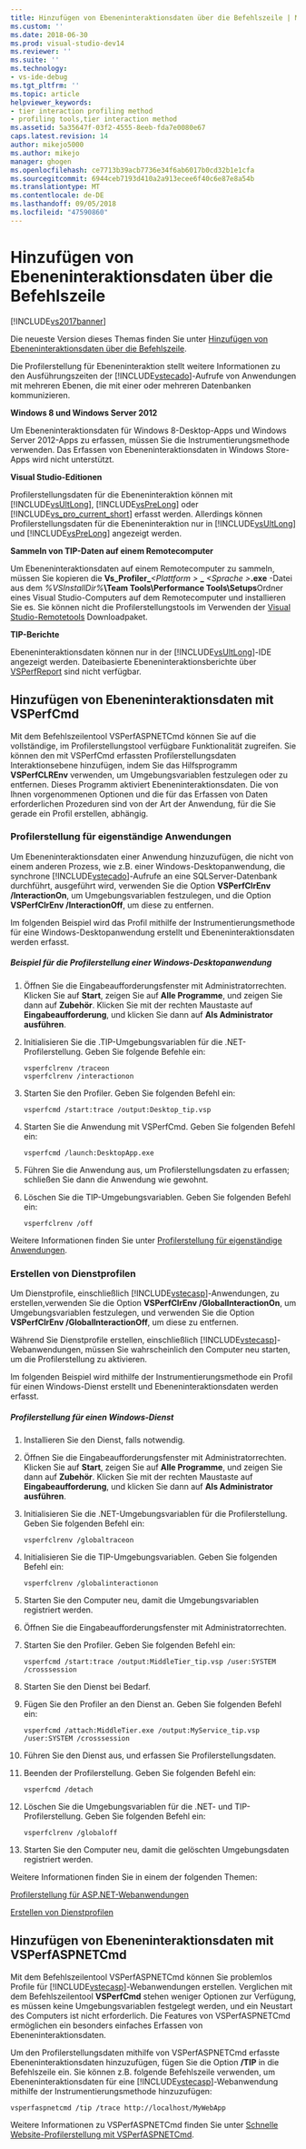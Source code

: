 ```yaml
---
title: Hinzufügen von Ebeneninteraktionsdaten über die Befehlszeile | Microsoft-Dokumentation
ms.custom: ''
ms.date: 2018-06-30
ms.prod: visual-studio-dev14
ms.reviewer: ''
ms.suite: ''
ms.technology:
- vs-ide-debug
ms.tgt_pltfrm: ''
ms.topic: article
helpviewer_keywords:
- tier interaction profiling method
- profiling tools,tier interaction method
ms.assetid: 5a35647f-03f2-4555-8eeb-fda7e0080e67
caps.latest.revision: 14
author: mikejo5000
ms.author: mikejo
manager: ghogen
ms.openlocfilehash: ce7713b39acb7736e34f6ab6017b0cd32b1e1cfa
ms.sourcegitcommit: 6944ceb7193d410a2a913ecee6f40c6e87e8a54b
ms.translationtype: MT
ms.contentlocale: de-DE
ms.lasthandoff: 09/05/2018
ms.locfileid: "47590860"
---
```

# <a name="adding-tier-interaction-data-from-the-command-line"></a>Hinzufügen von Ebeneninteraktionsdaten über die Befehlszeile
[!INCLUDE[vs2017banner](../includes/vs2017banner.md)]

Die neueste Version dieses Themas finden Sie unter [Hinzufügen von Ebeneninteraktionsdaten über die Befehlszeile](https://docs.microsoft.com/visualstudio/profiling/adding-tier-interaction-data-from-the-command-line).  
  
Die Profilerstellung für Ebeneninteraktion stellt weitere Informationen zu den Ausführungszeiten der [!INCLUDE[vstecado](../includes/vstecado-md.md)]-Aufrufe von Anwendungen mit mehreren Ebenen, die mit einer oder mehreren Datenbanken kommunizieren.  
  
 **Windows 8 und Windows Server 2012**  
  
 Um Ebeneninteraktionsdaten für Windows 8-Desktop-Apps und Windows Server 2012-Apps zu erfassen, müssen Sie die Instrumentierungsmethode verwenden. Das Erfassen von Ebeneninteraktionsdaten in Windows Store-Apps wird nicht unterstützt.  
  
 **Visual Studio-Editionen**  
  
 Profilerstellungsdaten für die Ebeneninteraktion können mit [!INCLUDE[vsUltLong](../includes/vsultlong-md.md)], [!INCLUDE[vsPreLong](../includes/vsprelong-md.md)] oder [!INCLUDE[vs_pro_current_short](../includes/vs-pro-current-short-md.md)] erfasst werden. Allerdings können Profilerstellungsdaten für die Ebeneninteraktion nur in [!INCLUDE[vsUltLong](../includes/vsultlong-md.md)] und [!INCLUDE[vsPreLong](../includes/vsprelong-md.md)] angezeigt werden.  
  
 **Sammeln von TIP-Daten auf einem Remotecomputer**  
  
 Um Ebeneninteraktionsdaten auf einem Remotecomputer zu sammeln, müssen Sie kopieren die **Vs\_Profiler\_**_\<Plattform >_ **\_**  _\<Sprache >_**.exe** -Datei aus dem _%VSInstallDir%_**\Team Tools\Performance Tools\Setups**Ordner eines Visual Studio-Computers auf dem Remotecomputer und installieren Sie es. Sie können nicht die Profilerstellungstools im Verwenden der [Visual Studio-Remotetools](http://msdn.microsoft.com/library/90f45630-0d26-4698-8c1f-63f85a12db9c) Downloadpaket.  
  
 **TIP-Berichte**  
  
 Ebeneninteraktionsdaten können nur in der [!INCLUDE[vsUltLong](../includes/vsultlong-md.md)]-IDE angezeigt werden. Dateibasierte Ebeneninteraktionsberichte über [VSPerfReport](../profiling/vsperfreport.md) sind nicht verfügbar.  
  
## <a name="adding-tier-interaction-data-with-vsperfcmd"></a>Hinzufügen von Ebeneninteraktionsdaten mit VSPerfCmd  
 Mit dem Befehlszeilentool VSPerfASPNETCmd können Sie auf die vollständige, im Profilerstellungstool verfügbare Funktionalität zugreifen. Sie können den mit VSPerfCmd erfassten Profilerstellungsdaten Interaktionsebene hinzufügen, indem Sie das Hilfsprogramm **VSPerfCLREnv** verwenden, um Umgebungsvariablen festzulegen oder zu entfernen. Dieses Programm aktiviert Ebeneninteraktionsdaten. Die von Ihnen vorgenommenen Optionen und die für das Erfassen von Daten erforderlichen Prozeduren sind von der Art der Anwendung, für die Sie gerade ein Profil erstellen, abhängig.  
  
### <a name="profiling-stand-alone-applications"></a>Profilerstellung für eigenständige Anwendungen  
 Um Ebeneninteraktionsdaten einer Anwendung hinzuzufügen, die nicht von einem anderen Prozess, wie z.B. einer Windows-Desktopanwendung, die synchrone [!INCLUDE[vstecado](../includes/vstecado-md.md)]-Aufrufe an eine SQLServer-Datenbank durchführt, ausgeführt wird, verwenden Sie die Option **VSPerfClrEnv /InteractionOn**, um Umgebungsvariablen festzulegen, und die Option **VSPerfClrEnv /InteractionOff**, um diese zu entfernen.  
  
 Im folgenden Beispiel wird das Profil mithilfe der Instrumentierungsmethode für eine Windows-Desktopanwendung erstellt und Ebeneninteraktionsdaten werden erfasst.  
  
##### <a name="profiling-a-windows-desktop-application-example"></a>Beispiel für die Profilerstellung einer Windows-Desktopanwendung  
  
1.  Öffnen Sie die Eingabeaufforderungsfenster mit Administratorrechten. Klicken Sie auf **Start**, zeigen Sie auf **Alle Programme**, und zeigen Sie dann auf **Zubehör**. Klicken Sie mit der rechten Maustaste auf **Eingabeaufforderung**, und klicken Sie dann auf **Als Administrator ausführen**.  
  
2.  Initialisieren Sie die .TIP-Umgebungsvariablen für die .NET-Profilerstellung. Geben Sie folgende Befehle ein:  
  
    ```  
    vsperfclrenv /traceon  
    vsperfclrenv /interactionon  
    ```  
  
3.  Starten Sie den Profiler. Geben Sie folgenden Befehl ein:  
  
    ```  
    vsperfcmd /start:trace /output:Desktop_tip.vsp   
    ```  
  
4.  Starten Sie die Anwendung mit VSPerfCmd. Geben Sie folgenden Befehl ein:  
  
    ```  
    vsperfcmd /launch:DesktopApp.exe  
    ```  
  
5.  Führen Sie die Anwendung aus, um Profilerstellungsdaten zu erfassen; schließen Sie dann die Anwendung wie gewohnt.  
  
6.  Löschen Sie die TIP-Umgebungsvariablen. Geben Sie folgenden Befehl ein:  
  
    ```  
    vsperfclrenv /off  
    ```  
  
 Weitere Informationen finden Sie unter [Profilerstellung für eigenständige Anwendungen](../profiling/command-line-profiling-of-stand-alone-applications.md).  
  
### <a name="profiling-services"></a>Erstellen von Dienstprofilen  
 Um Dienstprofile, einschließlich [!INCLUDE[vstecasp](../includes/vstecasp-md.md)]-Anwendungen, zu erstellen,verwenden Sie die Option **VSPerfClrEnv /GlobalInteractionOn**, um Umgebungsvariablen festzulegen, und verwenden Sie die Option **VSPerfClrEnv /GlobalInteractionOff**, um diese zu entfernen.  
  
 Während Sie Dienstprofile erstellen, einschließlich [!INCLUDE[vstecasp](../includes/vstecasp-md.md)]-Webanwendungen, müssen Sie wahrscheinlich den Computer neu starten, um die Profilerstellung zu aktivieren.  
  
 Im folgenden Beispiel wird mithilfe der Instrumentierungsmethode ein Profil für einen Windows-Dienst erstellt und Ebeneninteraktionsdaten werden erfasst.  
  
##### <a name="profiling-a-windows-service-example"></a>Profilerstellung für einen Windows-Dienst  
  
1.  Installieren Sie den Dienst, falls notwendig.  
  
2.  Öffnen Sie die Eingabeaufforderungsfenster mit Administratorrechten. Klicken Sie auf **Start**, zeigen Sie auf **Alle Programme**, und zeigen Sie dann auf **Zubehör**. Klicken Sie mit der rechten Maustaste auf **Eingabeaufforderung**, und klicken Sie dann auf **Als Administrator ausführen**.  
  
3.  Initialisieren Sie die .NET-Umgebungsvariablen für die Profilerstellung. Geben Sie folgenden Befehl ein:  
  
    ```  
    vsperfclrenv /globaltraceon  
    ```  
  
4.  Initialisieren Sie die TIP-Umgebungsvariablen. Geben Sie folgenden Befehl ein:  
  
    ```  
    vsperfclrenv /globalinteractionon  
    ```  
  
5.  Starten Sie den Computer neu, damit die Umgebungsvariablen registriert werden.  
  
6.  Öffnen Sie die Eingabeaufforderungsfenster mit Administratorrechten.  
  
7.  Starten Sie den Profiler. Geben Sie folgenden Befehl ein:  
  
    ```  
    vsperfcmd /start:trace /output:MiddleTier_tip.vsp /user:SYSTEM /crosssession   
    ```  
  
8.  Starten Sie den Dienst bei Bedarf.  
  
9. Fügen Sie den Profiler an den Dienst an. Geben Sie folgenden Befehl ein:  
  
    ```  
    vsperfcmd /attach:MiddleTier.exe /output:MyService_tip.vsp /user:SYSTEM /crosssession   
    ```  
  
10. Führen Sie den Dienst aus, und erfassen Sie Profilerstellungsdaten.  
  
11. Beenden der Profilerstellung. Geben Sie folgenden Befehl ein:  
  
     `vsperfcmd /detach`  
  
12. Löschen Sie die Umgebungsvariablen für die .NET- und TIP-Profilerstellung. Geben Sie folgenden Befehl ein:  
  
    ```  
    vsperfclrenv /globaloff  
    ```  
  
13. Starten Sie den Computer neu, damit die gelöschten Umgebungsdaten registriert werden.  
  
 Weitere Informationen finden Sie in einem der folgenden Themen:  
  
 [Profilerstellung für ASP.NET-Webanwendungen](../profiling/command-line-profiling-of-aspnet-web-applications.md)  
  
 [Erstellen von Dienstprofilen](../profiling/command-line-profiling-of-services.md)  
  
## <a name="adding-tier-interaction-data-with-vsperfaspnetcmd"></a>Hinzufügen von Ebeneninteraktionsdaten mit VSPerfASPNETCmd  
 Mit dem Befehlszeilentool VSPerfASPNETCmd können Sie problemlos Profile für [!INCLUDE[vstecasp](../includes/vstecasp-md.md)]-Webanwendungen erstellen. Verglichen mit dem Befehlszeilentool **VSPerfCmd** stehen weniger Optionen zur Verfügung, es müssen keine Umgebungsvariablen festgelegt werden, und ein Neustart des Computers ist nicht erforderlich. Die Features von VSPerfASPNETCmd ermöglichen ein besonders einfaches Erfassen von Ebeneninteraktionsdaten.  
  
 Um den Profilerstellungsdaten mithilfe von VSPerfASPNETCmd erfasste Ebeneninteraktionsdaten hinzuzufügen, fügen Sie die Option **/TIP** in die Befehlszeile ein. Sie können z.B. folgende Befehlszeile verwenden, um Ebeneninteraktionsdaten für eine [!INCLUDE[vstecasp](../includes/vstecasp-md.md)]-Webanwendung mithilfe der Instrumentierungsmethode hinzuzufügen:  
  
```  
vsperfaspnetcmd /tip /trace http://localhost/MyWebApp  
```  
  
 Weitere Informationen zu VSPerfASPNETCmd finden Sie unter [Schnelle Website-Profilerstellung mit VSPerfASPNETCmd](../profiling/rapid-web-site-profiling-with-vsperfaspnetcmd.md).



